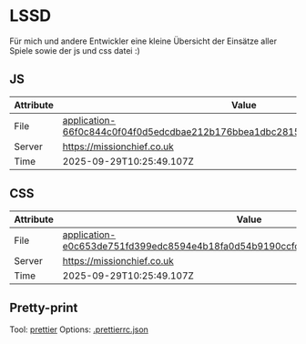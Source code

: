 # LSSD

Für mich und andere Entwickler eine kleine Übersicht der Einsätze aller Spiele sowie der js und css datei :)

<!-- automated -->

## JS

| Attribute | Value                                                                                                                                                                                                |
| --------- | ---------------------------------------------------------------------------------------------------------------------------------------------------------------------------------------------------- |
| File      | [application-66f0c844c0f04f0d5edcdbae212b176bbea1dbc28158dffa254680ec4b237972.js](https://missionchief.co.uk/assets/application-66f0c844c0f04f0d5edcdbae212b176bbea1dbc28158dffa254680ec4b237972.js) |
| Server    | https://missionchief.co.uk                                                                                                                                                                           |
| Time      | 2025-09-29T10:25:49.107Z                                                                                                                                                                             |

## CSS

| Attribute | Value                                                                                                                                                                                                  |
| --------- | ------------------------------------------------------------------------------------------------------------------------------------------------------------------------------------------------------ |
| File      | [application-e0c653de751fd399edc8594e4b18fa0d54b9190ccfdc5d7811d2750cb790cf54.css](https://missionchief.co.uk/assets/application-e0c653de751fd399edc8594e4b18fa0d54b9190ccfdc5d7811d2750cb790cf54.css) |
| Server    | https://missionchief.co.uk                                                                                                                                                                             |
| Time      | 2025-09-29T10:25:49.107Z                                                                                                                                                                               |

## Pretty-print

Tool: [prettier](https://prettier.io)
Options: [.prettierrc.json](./.prettierrc.json)

<!-- /automated -->
